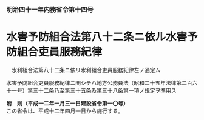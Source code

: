### 明治四十一年内務省令第十四号  
# 水害予防組合法第八十二条ニ依ル水害予防組合吏員服務紀律  
　水利組合法第八十二条ニ依リ水利組合吏員服務紀律左ノ通定ム  
  
水害予防組合吏員服務紀律ニ関シテハ地方公務員法（昭和二十五年法律第二百六十一号）第三十二条乃至第三十五条及第三十八条第一項ノ規定ヲ準用ス  
  
**附　則（平成一二年一月三一日建設省令第一〇号）**  
この省令は、平成十二年四月一日から施行する。  
  
